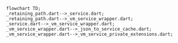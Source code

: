<!---
Generated by https://github.com/polina-c/layerlens
Dependencies that create loop are markes with `!`.
-->

```mermaid
flowchart TD;
_retaining_path.dart-->_service.dart;
_retaining_path.dart-->_vm_service_wrapper.dart;
_service.dart-->_vm_service_wrapper.dart;
_vm_service_wrapper.dart-->_json_to_service_cache.dart;
_vm_service_wrapper.dart-->_vm_service_private_extensions.dart;
```

